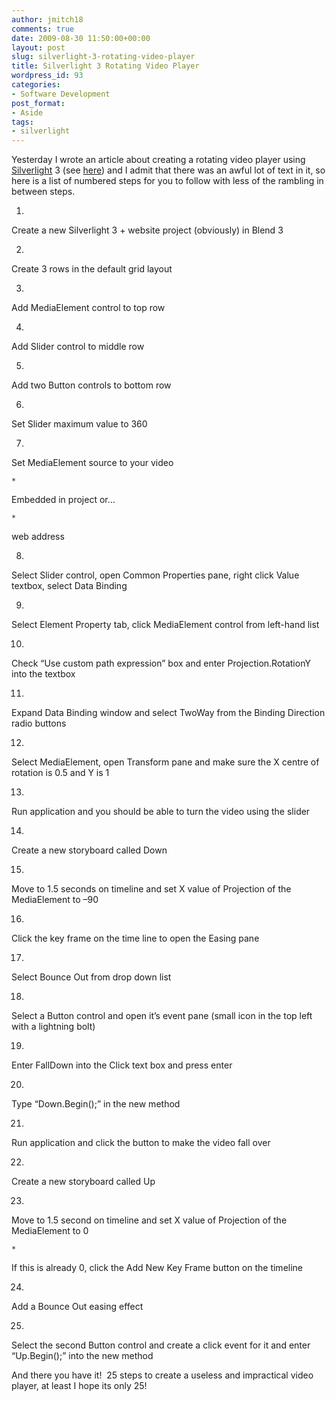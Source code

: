```yaml
---
author: jmitch18
comments: true
date: 2009-08-30 11:50:00+00:00
layout: post
slug: silverlight-3-rotating-video-player
title: Silverlight 3 Rotating Video Player
wordpress_id: 93
categories:
- Software Development
post_format:
- Aside
tags:
- silverlight
---
```


Yesterday I wrote an article about creating a rotating video player using [Silverlight](http://www.silverlight.net) 3 (see [here](http://www.jason-mitchell.com/index.php/2009/08/29/silverlight-3-fun-3d-projection-and-element-binding/)) and I admit that there was an awful lot of text in it, so here is a list of numbered steps for you to follow with less of the rambling in between steps.


<!-- more -->



	
  1. 


Create a new Silverlight 3 + website project (obviously) in Blend 3


	
  2. 


Create 3 rows in the default grid layout


	
  3. 


Add MediaElement control to top row


	
  4. 


Add Slider control to middle row


	
  5. 


Add two Button controls to bottom row


	
  6. 


Set Slider maximum value to 360


	
  7. 


Set MediaElement source to your video



	
    * 


Embedded in project or…


	
    * 


web address





	
  8. 


Select Slider control, open Common Properties pane, right click Value textbox, select Data Binding


	
  9. 


Select Element Property tab, click MediaElement control from left-hand list


	
  10. 


Check “Use custom path expression” box and enter Projection.RotationY into the textbox


	
  11. 


Expand Data Binding window and select TwoWay from the Binding Direction radio buttons


	
  12. 


Select MediaElement, open Transform pane and make sure the X centre of rotation is 0.5 and Y is 1


	
  13. 


Run application and you should be able to turn the video using the slider


	
  14. 


Create a new storyboard called Down


	
  15. 


Move to 1.5 seconds on timeline and set X value of Projection of the MediaElement to –90


	
  16. 


Click the key frame on the time line to open the Easing pane


	
  17. 


Select Bounce Out from drop down list


	
  18. 


Select a Button control and open it’s event pane (small icon in the top left with a lightning bolt)


	
  19. 


Enter FallDown into the Click text box and press enter


	
  20. 


Type “Down.Begin();” in the new method


	
  21. 


Run application and click the button to make the video fall over


	
  22. 


Create a new storyboard called Up


	
  23. 


Move to 1.5 second on timeline and set X value of Projection of the MediaElement to 0



	
    * 


If this is already 0, click the Add New Key Frame button on the timeline





	
  24. 


Add a Bounce Out easing effect


	
  25. 


Select the second Button control and create a click event for it and enter “Up.Begin();” into the new method





And there you have it!  25 steps to create a useless and impractical video player, at least I hope its only 25!
